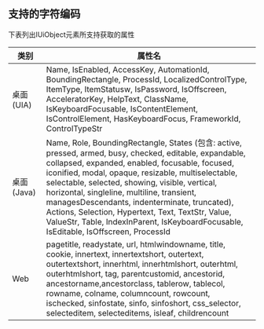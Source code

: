 
## 支持的字符编码

下表列出IUiObject元素所支持获取的属性

| 类别 | 属性名 |
| --- | ---|
| <div style="width:40pt">桌面 <br>(UIA)</div> |Name, IsEnabled, AccessKey, AutomationId, BoundingRectangle,  ProcessId, LocalizedControlType, ItemType, ItemStatusw, IsPassword, IsOffscreen, AcceleratorKey, HelpText, ClassName, IsKeyboardFocusable, IsContentElement, IsControlElement, HasKeyboardFocus, FrameworkId, ControlTypeStr |
| 桌面<br>(Java)|Name, Role, BoundingRectangle, States (包含: active, pressed, armed, busy, checked, editable, expandable, collapsed, expanded, enabled, focusable, focused, iconified, modal, opaque, resizable, multiselectable, selectable, selected, showing, visible, vertical, horizontal, singleline, multiline, transient, managesDescendants, indenterminate, truncated), Actions, Selection, Hypertext, Text, TextStr, Value, ValueStr, Table, IndexInParent, IsKeyboardFocusable, IsEditable, IsOffscreen, ProcessId |
| Web |pagetitle, readystate, url, htmlwindowname, title, cookie, innertext, innertextshort, outertext, outertextshort, innerhtml, innerhtmlshort, outerhtml, outerhtmlshort, tag, parentcustomid, ancestorid, ancestorname,ancestorclass, tablerow, tablecol, rowname, colname, columncount, rowcount, ischecked, sinfostate, sinfo, sinfoshort, css_selector, selecteditem, selecteditems, isleaf, childrencount |